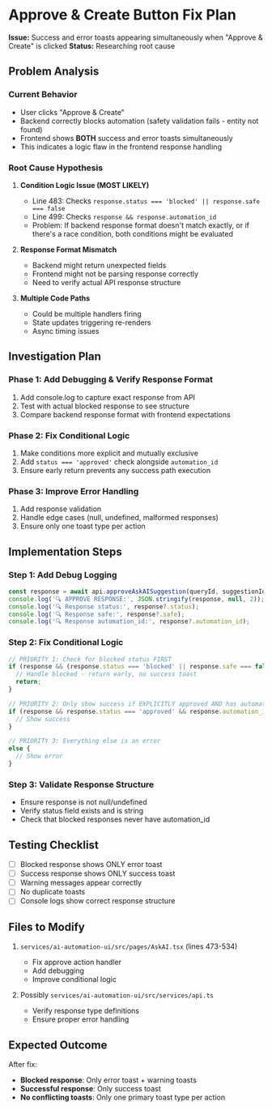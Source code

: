 # Approve & Create Button Fix Plan

**Issue:** Success and error toasts appearing simultaneously when "Approve & Create" is clicked
**Status:** Researching root cause

## Problem Analysis

### Current Behavior
- User clicks "Approve & Create"
- Backend correctly blocks automation (safety validation fails - entity not found)
- Frontend shows **BOTH** success and error toasts simultaneously
- This indicates a logic flaw in the frontend response handling

### Root Cause Hypothesis

1. **Condition Logic Issue (MOST LIKELY)**
   - Line 483: Checks `response.status === 'blocked' || response.safe === false`
   - Line 499: Checks `response && response.automation_id`
   - Problem: If backend response format doesn't match exactly, or if there's a race condition, both conditions might be evaluated

2. **Response Format Mismatch**
   - Backend might return unexpected fields
   - Frontend might not be parsing response correctly
   - Need to verify actual API response structure

3. **Multiple Code Paths**
   - Could be multiple handlers firing
   - State updates triggering re-renders
   - Async timing issues

## Investigation Plan

### Phase 1: Add Debugging & Verify Response Format
1. Add console.log to capture exact response from API
2. Test with actual blocked response to see structure
3. Compare backend response format with frontend expectations

### Phase 2: Fix Conditional Logic
1. Make conditions more explicit and mutually exclusive
2. Add `status === 'approved'` check alongside `automation_id`
3. Ensure early return prevents any success path execution

### Phase 3: Improve Error Handling
1. Add response validation
2. Handle edge cases (null, undefined, malformed responses)
3. Ensure only one toast type per action

## Implementation Steps

### Step 1: Add Debug Logging
```typescript
const response = await api.approveAskAISuggestion(queryId, suggestionId);
console.log('🔍 APPROVE RESPONSE:', JSON.stringify(response, null, 2));
console.log('🔍 Response status:', response?.status);
console.log('🔍 Response safe:', response?.safe);
console.log('🔍 Response automation_id:', response?.automation_id);
```

### Step 2: Fix Conditional Logic
```typescript
// PRIORITY 1: Check for blocked status FIRST
if (response && (response.status === 'blocked' || response.safe === false)) {
  // Handle blocked - return early, no success toast
  return;
}

// PRIORITY 2: Only show success if EXPLICITLY approved AND has automation_id
if (response && response.status === 'approved' && response.automation_id) {
  // Show success
}

// PRIORITY 3: Everything else is an error
else {
  // Show error
}
```

### Step 3: Validate Response Structure
- Ensure response is not null/undefined
- Verify status field exists and is string
- Check that blocked responses never have automation_id

## Testing Checklist

- [ ] Blocked response shows ONLY error toast
- [ ] Success response shows ONLY success toast  
- [ ] Warning messages appear correctly
- [ ] No duplicate toasts
- [ ] Console logs show correct response structure

## Files to Modify

1. `services/ai-automation-ui/src/pages/AskAI.tsx` (lines 473-534)
   - Fix approve action handler
   - Add debugging
   - Improve conditional logic

2. Possibly `services/ai-automation-ui/src/services/api.ts`
   - Verify response type definitions
   - Ensure proper error handling

## Expected Outcome

After fix:
- **Blocked response**: Only error toast + warning toasts
- **Successful response**: Only success toast
- **No conflicting toasts**: Only one primary toast type per action

